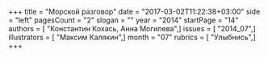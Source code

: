 +++
title = "Морской разговор"
date = "2017-03-02T11:22:38+03:00"
side = "left"
pagesCount = "2"
slogan = ""
year = "2014"
startPage = "14"
authors = [ "Константин Кохась, Анна Могилева",]
issues = [ "2014_07",]
illustrators = [ "Максим Калякин",]
month = "07"
rubrics = [ "Улыбнись",]
+++
